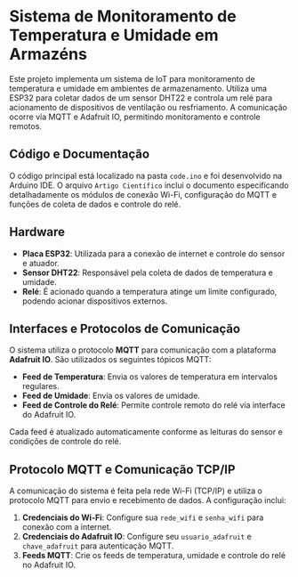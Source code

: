 # Sistema de Monitoramento de Temperatura e Umidade em Armazéns

Este projeto implementa um sistema de IoT para monitoramento de temperatura e umidade em ambientes de armazenamento. Utiliza uma ESP32 para coletar dados de um sensor DHT22 e controla um relé para acionamento de dispositivos de ventilação ou resfriamento. A comunicação ocorre via MQTT e Adafruit IO, permitindo monitoramento e controle remotos.

## Código e Documentação

O código principal está localizado na pasta `code.ino` e foi desenvolvido na Arduino IDE. O arquivo `Artigo Científico` inclui o documento especificando detalhadamente os módulos de conexão Wi-Fi, configuração do MQTT e funções de coleta de dados e controle do relé.

## Hardware

- **Placa ESP32**: Utilizada para a conexão de internet e controle do sensor e atuador.
- **Sensor DHT22**: Responsável pela coleta de dados de temperatura e umidade.
- **Relé**: É acionado quando a temperatura atinge um limite configurado, podendo acionar dispositivos externos.

## Interfaces e Protocolos de Comunicação

O sistema utiliza o protocolo **MQTT** para comunicação com a plataforma **Adafruit IO**. São utilizados os seguintes tópicos MQTT:
- **Feed de Temperatura**: Envia os valores de temperatura em intervalos regulares.
- **Feed de Umidade**: Envia os valores de umidade.
- **Feed de Controle do Relé**: Permite controle remoto do relé via interface do Adafruit IO.

Cada feed é atualizado automaticamente conforme as leituras do sensor e condições de controle do relé.

## Protocolo MQTT e Comunicação TCP/IP

A comunicação do sistema é feita pela rede Wi-Fi (TCP/IP) e utiliza o protocolo MQTT para envio e recebimento de dados. A configuração inclui:
1. **Credenciais do Wi-Fi**: Configure sua `rede_wifi` e `senha_wifi` para conexão com a internet.
2. **Credenciais do Adafruit IO**: Configure seu `usuario_adafruit` e `chave_adafruit` para autenticação MQTT.
3. **Feeds MQTT**: Crie os feeds de temperatura, umidade e controle do relé no Adafruit IO.
